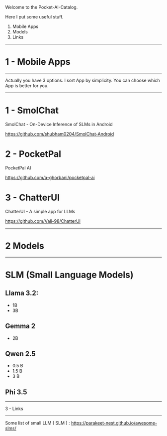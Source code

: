 Welcome to the Pocket-AI-Catalog.

Here I put some useful stuff.

1. Mobile Apps
2. Models
3. Links

--------------------

# 1 - Mobile Apps

--------------------

Actually you have 3 options.
I sort App by simplicity.
You can choose which App is better for you.

--------------------

# 1 - SmolChat

SmolChat - On-Device Inference of SLMs in Android

https://github.com/shubham0204/SmolChat-Android

# 2 - PocketPal

PocketPal AI

https://github.com/a-ghorbani/pocketpal-ai

# 3 - ChatterUI

ChatterUI - A simple app for LLMs

https://github.com/Vali-98/ChatterUI

--------------------

# 2 Models

--------------------

# SLM (Small Language Models)

## Llama 3.2:
- 1B
- 3B

## Gemma 2
- 2B

## Qwen 2.5
- 0.5 B
- 1.5 B
- 3 B

## Phi 3.5

--------------------

3 - Links

--------------------

Some list of small LLM ( SLM ) :
https://parakeet-nest.github.io/awesome-slms/




